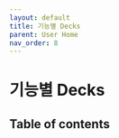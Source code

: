 ```yaml
---
layout: default
title: 기능별 Decks
parent: User Home
nav_order: 8
---
```


# 기능별 Decks

## Table of contents
